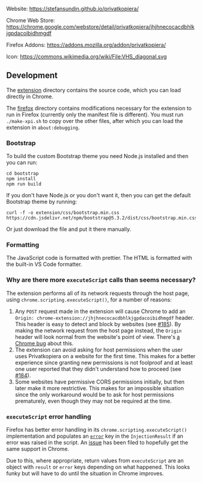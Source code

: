 Website: https://stefansundin.github.io/privatkopiera/

Chrome Web Store: https://chrome.google.com/webstore/detail/privatkopiera/jhjhnecocacdbhlkjgpdacoibidhmgdf

Firefox Addons: https://addons.mozilla.org/addon/privatkopiera/

Icon: https://commons.wikimedia.org/wiki/File:VHS_diagonal.svg

## Development

The [extension](extension) directory contains the source code, which you can load directly in Chrome.

The [firefox](firefox) directory contains modifications necessary for the extension to run in Firefox (currently only the manifest file is different). You must run `./make-xpi.sh` to copy over the other files, after which you can load the extension in `about:debugging`.

### Bootstrap

To build the custom Bootstrap theme you need Node.js installed and then you can run:

```shell
cd bootstrap
npm install
npm run build
```

If you don't have Node.js or you don't want it, then you can get the default Bootstrap theme by running:

```shell
curl -f -o extension/css/bootstrap.min.css https://cdn.jsdelivr.net/npm/bootstrap@5.3.2/dist/css/bootstrap.min.css
```

Or just download the file and put it there manually.

### Formatting

The JavaScript code is formatted with prettier. The HTML is formatted with the built-in VS Code formatter.

### Why are there more `executeScript` calls than seems necessary?

The extension performs all of its network requests through the host page, using `chrome.scripting.executeScript()`, for a number of reasons:

1. Any `POST` request made in the extension will cause Chrome to add an `Origin: chrome-extension://jhjhnecocacdbhlkjgpdacoibidhmgdf` header. This header is easy to detect and block by websites (see [#185](https://github.com/stefansundin/privatkopiera/issues/185)). By making the network request from the host page instead, the `Origin` header will look normal from the website's point of view. There's [a Chrome bug](https://bugs.chromium.org/p/chromium/issues/detail?id=966223) about this.
2. The extension can avoid asking for host permissions when the user uses Privatkopiera on a website for the first time. This makes for a better experience since granting new permissions is not foolproof and at least one user reported that they didn't understand how to proceed (see [#184](https://github.com/stefansundin/privatkopiera/issues/184)).
3. Some websites have permissive CORS permissions initially, but then later make it more restrictive. This makes for an impossible situation since the only workaround would be to ask for host permissions prematurely, even though they may not be required at the time.

### `executeScript` error handling

Firefox has better error handling in its `chrome.scripting.executeScript()` implementation and populates an [`error`](https://developer.mozilla.org/en-US/docs/Mozilla/Add-ons/WebExtensions/API/scripting/executeScript#error) key in the `InjectionResult` if an error was raised in the script. An [issue](https://bugs.chromium.org/p/chromium/issues/detail?id=1271527) has been filed to hopefully get the same support in Chrome.

Due to this, where appropriate, return values from `executeScript` are an object with `result` or `error` keys depending on what happened. This looks funky but will have to do until the situation in Chrome improves.

